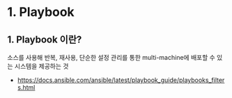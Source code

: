 # 1. Playbook

## 1. Playbook 이란?

소스를 사용해 반복, 재사용, 단순한 설정 관리를 통한 multi-machine에 배포할 수 있는 시스템을 제공하는 것

- https://docs.ansible.com/ansible/latest/playbook_guide/playbooks_filters.html
